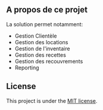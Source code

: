 

## A propos de ce projet

La solution permet notamment:

- Gestion Clientèle
- Gestion des locations
- Gestion de l'inventaire
- Gestion des recettes
- Gestion des recouvrements
- Reporting


## License

This project is under the [MIT license](https://opensource.org/licenses/MIT).
